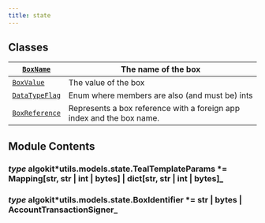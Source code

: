 ```yaml
---
title: state
---
```


## Classes

| [`BoxName`](/reference/algokit-utils-py/api/models/state/boxname/#algokit_utils.models.state.BoxName)                | The name of the box                                                   |
| -------------------------------------------------------------------------------------------------------------------- | --------------------------------------------------------------------- |
| [`BoxValue`](/reference/algokit-utils-py/api/models/state/boxvalue/#algokit_utils.models.state.BoxValue)             | The value of the box                                                  |
| [`DataTypeFlag`](/reference/algokit-utils-py/api/models/state/datatypeflag/#algokit_utils.models.state.DataTypeFlag) | Enum where members are also (and must be) ints                        |
| [`BoxReference`](/reference/algokit-utils-py/api/models/state/boxreference/#algokit_utils.models.state.BoxReference) | Represents a box reference with a foreign app index and the box name. |

## Module Contents

### _type_ algokit*utils.models.state.TealTemplateParams *= Mapping[str, str | int | bytes] | dict[str, str | int | bytes]\_

### _type_ algokit*utils.models.state.BoxIdentifier *= str | bytes | AccountTransactionSigner\_
